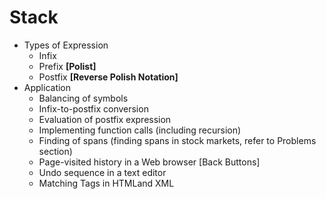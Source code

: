 # Stack
-   Types of Expression
    - Infix
    - Prefix **[Polist]**
    - Postfix **[Reverse Polish Notation]**
- Application
    - Balancing of symbols
    - Infix-to-postfix conversion
    - Evaluation of postfix expression
    - Implementing function calls (including recursion)
    - Finding of spans (finding spans in stock markets, refer to Problems section)
    - Page-visited history in a Web browser [Back Buttons]
    - Undo sequence in a text editor
    - Matching Tags in HTMLand XML
